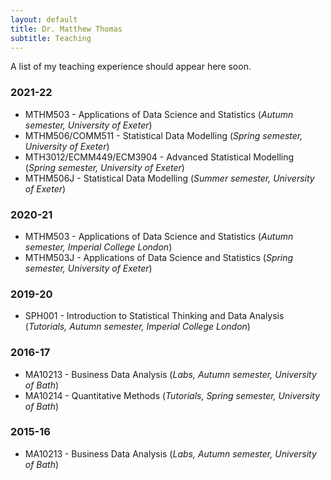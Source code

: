 ```yaml
---
layout: default
title: Dr. Matthew Thomas
subtitle: Teaching
---
```

A list of my teaching experience should appear here soon. 

### 2021-22

* MTHM503 - Applications of Data Science and Statistics (_Autumn semester, University of Exeter_)  
* MTHM506/COMM511 - Statistical Data Modelling (_Spring semester, University of Exeter_)  
* MTH3012/ECMM449/ECM3904 - Advanced Statistical Modelling (_Spring semester, University of Exeter_)  
* MTHM506J - Statistical Data Modelling (_Summer semester, University of Exeter_)  

### 2020-21

* MTHM503 - Applications of Data Science and Statistics (_Autumn semester, Imperial College London_)  
* MTHM503J - Applications of Data Science and Statistics (_Spring semester, University of Exeter_)  

### 2019-20

 * SPH001 - Introduction to Statistical Thinking and Data Analysis (_Tutorials, Autumn semester, Imperial College London_)  

### 2016-17

 * MA10213 - Business Data Analysis (_Labs, Autumn semester, University of Bath_)  
 * MA10214 - Quantitative Methods (_Tutorials, Spring semester, University of Bath_)  

### 2015-16

 * MA10213 - Business Data Analysis (_Labs, Autumn semester, University of Bath_)  